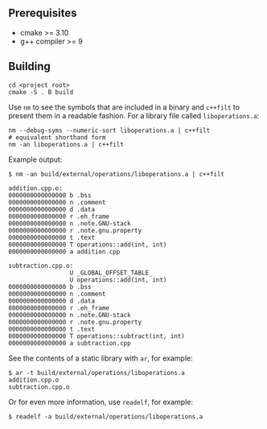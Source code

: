 ## Prerequisites

- cmake >= 3.10 
- g++ compiler >= 9

## Building

```shell
cd <project root>
cmake -S . B build
```

Use `nm` to see the symbols that are included in a binary and `c++filt` to present them in a readable fashion. For a library file called `liboperations.a`:

```shell
nm --debug-syms --numeric-sort liboperations.a | c++filt
# equivalent shorthand form
nm -an liboperations.a | c++filt
```

Example output:

```shell
$ nm -an build/external/operations/liboperations.a | c++filt

addition.cpp.o:
0000000000000000 b .bss
0000000000000000 n .comment
0000000000000000 d .data
0000000000000000 r .eh_frame
0000000000000000 n .note.GNU-stack
0000000000000000 r .note.gnu.property
0000000000000000 t .text
0000000000000000 T operations::add(int, int)
0000000000000000 a addition.cpp

subtraction.cpp.o:
                 U _GLOBAL_OFFSET_TABLE_
                 U operations::add(int, int)
0000000000000000 b .bss
0000000000000000 n .comment
0000000000000000 d .data
0000000000000000 r .eh_frame
0000000000000000 n .note.GNU-stack
0000000000000000 r .note.gnu.property
0000000000000000 t .text
0000000000000000 T operations::subtract(int, int)
0000000000000000 a subtraction.cpp
```

See the contents of a static library with `ar`, for example:

```shell
$ ar -t build/external/operations/liboperations.a
addition.cpp.o
subtraction.cpp.o
```

Or for even more information, use `readelf`, for example:

```shell
$ readelf -a build/external/operations/liboperations.a
```
